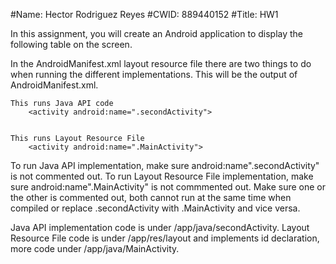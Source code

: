 #Name: Hector Rodriguez Reyes
#CWID: 889440152
#Title: HW1

In this assignment, you will create an Android application to display the following table on the screen. 

In the AndroidManifest.xml layout resource file there are two things to do when running the different implementations.
This will be the output of AndroidManifest.xml.

    This runs Java API code 
        <activity android:name=".secondActivity">
                                         
                                           
    This runs Layout Resource File
        <activity android:name=".MainActivity">
                                            
                                            
To run Java API implementation, make sure android:name".secondActivity" is not commented out.
To run Layout Resource File implementation, make sure android:name".MainActivity" is not commmented out. 
Make sure one or the other is commented out, both cannot run at the same time when compiled or replace .secondActivity with .MainActivity and vice versa.

Java API implementation code is under /app/java/secondActivity.
Layout Resource File code is under /app/res/layout and implements id declaration, more code under /app/java/MainActivity.
